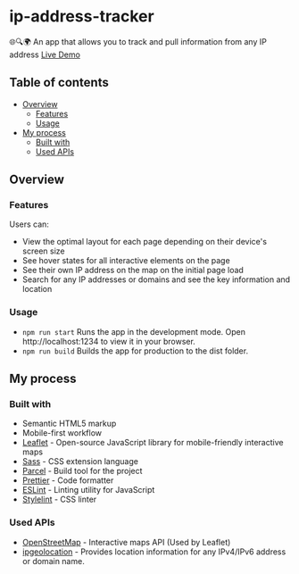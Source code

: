# ip-address-tracker

:globe_with_meridians::mag::earth_africa: An app that allows you to track and pull information from any IP address
[Live Demo](https://romanstashuk.github.io/ip-address-tracker/)

## Table of contents

- [Overview](#overview)
  - [Features](#features)
  - [Usage](#usage)
- [My process](#my-process)
  - [Built with](#built-with)
  - [Used APIs](#used-apis)

## Overview

### Features

Users can:

- View the optimal layout for each page depending on their device's screen size
- See hover states for all interactive elements on the page
- See their own IP address on the map on the initial page load
- Search for any IP addresses or domains and see the key information and location

### Usage

- `npm run start` Runs the app in the development mode.
  Open http://localhost:1234 to view it in your browser.
- `npm run build` Builds the app for production to the dist folder.

## My process

### Built with

- Semantic HTML5 markup
- Mobile-first workflow
- [Leaflet](https://leafletjs.com/) - Open-source JavaScript library for mobile-friendly interactive maps
- [Sass](https://sass-lang.com) - CSS extension language
- [Parcel](https://parceljs.org/) - Build tool for the project
- [Prettier](https://prettier.io/) - Code formatter
- [ESLint](https://eslint.org) - Linting utility for JavaScript
- [Stylelint](https://stylelint.io) - CSS linter

### Used APIs

- [OpenStreetMap](https://www.openstreetmap.org) - Interactive maps API (Used by Leaflet)
- [ipgeolocation](https://app.ipgeolocation.io) - Provides location information for any IPv4/IPv6 address or domain name.
